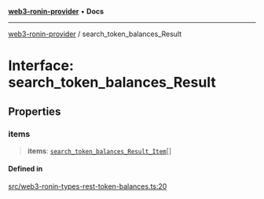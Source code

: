 [**web3-ronin-provider**](../README.md) • **Docs**

***

[web3-ronin-provider](../globals.md) / search\_token\_balances\_Result

# Interface: search\_token\_balances\_Result

## Properties

### items

> **items**: [`search_token_balances_Result_Item`](search_token_balances_Result_Item.md)[]

#### Defined in

[src/web3-ronin-types-rest-token-balances.ts:20](https://github.com/chuacw/web3-ronin-provider/blob/3fc214e27766815592deb24c85c0a23477593bed/src/web3-ronin-types-rest-token-balances.ts#L20)
